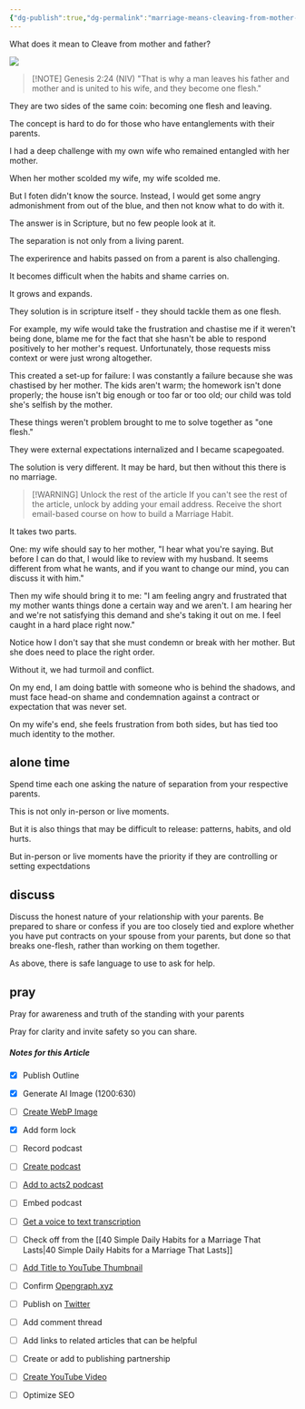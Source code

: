 ```yaml
---
{"dg-publish":true,"dg-permalink":"marriage-means-cleaving-from-mother-and-father","permalink":"/marriage-means-cleaving-from-mother-and-father/","metatags":{"description":"Some marriages hurt because one or both spouses don't leave their parents in a healthy way","og:image":"https://res.cloudinary.com/dt9hlo5sw/image/upload/v1687287140/obsidian/image_nckowy.png"},"created":"","updated":""}
---
```



What does it mean to Cleave from mother and father?

![](https://res.cloudinary.com/dt9hlo5sw/image/upload/v1687287140/obsidian/image_nckowy.png)


> [!NOTE] Genesis 2:24 (NIV)
> "That is why a man leaves his father and mother and is united to his wife, and they become one flesh."

They are two sides of the same coin: becoming one flesh and leaving.

The concept is hard to do for those who have entanglements with their parents.

I had a deep challenge with my own wife who remained entangled with her mother.

When her mother scolded my wife, my wife scolded me.

But I foten didn't know the source.  Instead, I would get some angry admonishment from out of the blue, and then not know what to do with it.

The answer is in Scripture, but no few people look at it.

The separation is not only from a living parent.

The experirence and habits passed on from a parent is also challenging.

It becomes difficult when the habits and shame carries on.

It grows and expands.

They solution is in scripture itself - they should tackle them as one flesh.

For example, my wife would take the frustration and chastise me if it weren't being done, blame me for the fact that she hasn't be able to respond positively to her mother's request.  Unfortunately, those requests miss context or were just wrong altogether.

This created a set-up for failure: I was constantly a failure because she was chastised by her mother.  The kids aren't warm; the homework isn't done properly; the house isn't big enough or too far or too old; our child was told she's selfish by the mother.

These things weren't problem brought to me to solve together as "one flesh."

They were external expectations internalized and I became scapegoated.

The solution is very different.  It may be hard, but then without this there is no marriage.

> [!WARNING] Unlock the rest of the article
> If you can't see the rest of the article, unlock by adding your email address.  Receive the short email-based course on how to build a Marriage Habit.
<div class="convertful-202420"></div>
<!--- form here -->
<div class="convertful-202420"></div>

It takes two parts.

One: my wife should say to her mother, "I hear what you're saying.  But before I can do that, I would like to review with my husband.  It seems different from what he wants, and if you want to change our mind, you can discuss it with him."

Then my wife should bring it to me: "I am feeling angry and frustrated that my mother wants things done a certain way and we aren't.  I am hearing her and we're not satisfying this demand and she's taking it out on me.  I feel caught in a hard place right now."

Notice how I don't say that she must condemn or break with her mother.  But she does need to place the right order.

Without it, we had turmoil and conflict.

On my end, I am doing battle with someone who is behind the shadows, and must face head-on shame and condemnation against a contract or expectation that was never set.

On my wife's end, she feels frustration from both sides, but has tied too much identity to the mother.

## alone time
Spend time each one asking the nature of separation from your respective parents.

This is not only in-person or live moments.

But it is also things that may be difficult to release: patterns, habits, and old hurts.

But in-person or live moments have the priority if they are controlling or setting expectdations

## discuss
Discuss the honest nature of your relationship with your parents.  Be prepared to share or confess if you are too closely tied and explore whether you have put contracts on your spouse from your parents, but done so that breaks one-flesh, rather than working on them together.

As above, there is safe language to use to ask for help.

## pray
Pray for awareness and truth of the standing with your parents

Pray for clarity and invite safety so you can share.

##### Notes for this Article
- [x] Publish Outline
- [x] Generate AI Image (1200:630)
- [ ] [Create WebP Image](https://pixelied.com)
- [x] Add form lock
- [ ] Record podcast
- [ ] [Create podcast](https://studio.podcast.co/login)
- [ ] [Add to acts2 podcast](https://app.bcast.fm/podcasts/1978)
- [ ] Embed podcast
- [ ] [Get a voice to text transcription](https://happyscribe.com) 
- [ ] Check off from the [[40 Simple Daily Habits for a Marriage That Lasts\|40 Simple Daily Habits for a Marriage That Lasts]]
- [ ] [Add Title to YouTube Thumbnail](https://pixelied.com)

- [ ] Confirm [Opengraph.xyz](https://opengraph.xyz)
- [ ] Publish on [Twitter](https://twitter.com)
- [ ] Add comment thread

- [ ] Add links to related articles that can be helpful
- [ ] Create or add to publishing partnership

- [ ] [Create YouTube Video](https://flixier.com)
- [ ] Optimize SEO

